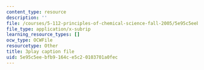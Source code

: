 ```yaml
---
content_type: resource
description: ''
file: /courses/5-112-principles-of-chemical-science-fall-2005/5e95c5eebfb9164ce5c20103701a0fec_ZRxwArdDnac.srt
file_type: application/x-subrip
learning_resource_types: []
ocw_type: OCWFile
resourcetype: Other
title: 3play caption file
uid: 5e95c5ee-bfb9-164c-e5c2-0103701a0fec
---
```

